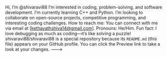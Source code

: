  Hi, I’m @shivaravi88
 I’m interested in coding, problem-solving, and software development.
 I’m currently learning C++ and Python.
 I’m looking to collaborate on open-source projects, competitive programming, and interesting coding challenges.
 How to reach me: You can connect with me via email at [kethavathshiva14@gmail.com].
 Pronouns: He/Him.
 Fun fact: I love debugging as much as coding—it’s like solving a puzzle!
shivaravi88/shivaravi88 is a special repository because its `README.md` (this file) appears on your GitHub profile.
You can click the Preview link to take a look at your changes.
--->
